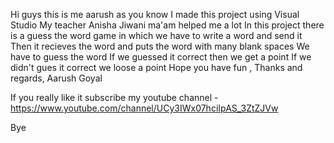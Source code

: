 Hi guys this is me aarush as you know
I made this project using Visual Studio
My teacher Anisha Jiwani ma'am helped me a lot 
In this project there is a guess the word game in which we have to write a word and send it 
Then it recieves the word and puts the word with many blank spaces
We have to guess the word 
If we guessed it correct then we get a point
If we didn't gues it correct we loose a point
Hope you have fun ,
Thanks and regards,
Aarush Goyal

If you really like it subscribe my youtube channel - 
https://www.youtube.com/channel/UCy3IWx07hciIpAS_3ZtZJVw

Bye
